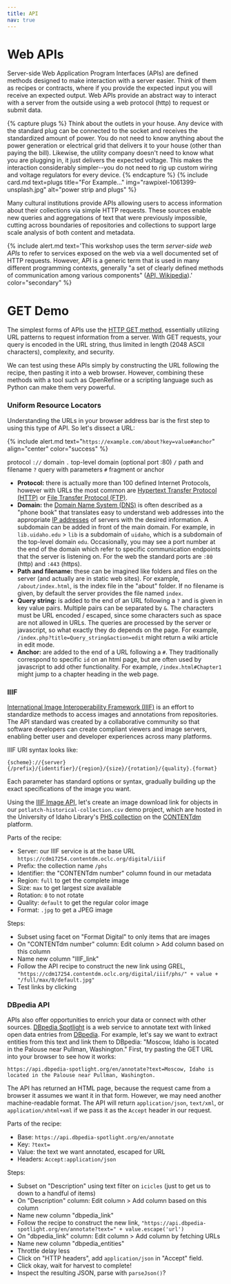 ```yaml
---
title: API
nav: true
---
```


# Web APIs

Server-side Web Application Program Interfaces (APIs) are defined methods designed to make interaction with a server easier.
Think of them as recipes or contracts, where if you provide the expected input you will receive an expected output.
Web APIs provide an abstract way to interact with a server from the outside using a web protocol (http) to request or submit data.

{% capture plugs %}
Think about the outlets in your house.
Any device with the standard plug can be connected to the socket and receives the standardized amount of power. 
You do not need to know anything about the power generation or electrical grid that delivers it to your house (other than paying the bill). 
Likewise, the utility company doesn't need to know what you are plugging in, it just delivers the expected voltage.
This makes the interaction considerably simpler--you do not need to rig up custom wiring and voltage regulators for every device.
{% endcapture %}
{% include card.md text=plugs title="For Example..." img="rawpixel-1061399-unsplash.jpg" alt="power strip and plugs" %}

Many cultural institutions provide APIs allowing users to access information about their collections via simple HTTP requests. 
These sources enable new queries and aggregations of text that were previously impossible, cutting across boundaries of repositories and collections to support large scale analysis of both content and metadata.

{% include alert.md text='This workshop uses the term *server-side web APIs* to refer to services exposed on the web via a well documented set of HTTP requests.
However, API is a generic term that is used in many different programming contexts, generally "a set of clearly defined methods of communication among various components" ([API, Wikipedia](https://en.wikipedia.org/wiki/Application_programming_interface)).' color="secondary" %}

# GET Demo

The simplest forms of APIs use the [HTTP GET method](https://en.wikipedia.org/wiki/Hypertext_Transfer_Protocol#Request_methods), essentially utilizing URL patterns to request information from a server.
With GET requests, your query is encoded in the URL string, thus limited in length (2048 ASCII characters), complexity, and security.

We can test using these APIs simply by constructing the URL following the recipe, then pasting it into a web browser. 
However, combining these methods with a tool such as OpenRefine or a scripting language such as Python can make them very powerful.

### Uniform Resource Locators

Understanding the URLs in your browser address bar is the first step to using this type of API. 
So let's dissect a URL:

{% include alert.md text="`https://example.com/about?key=value#anchor`" align="center" color="success" %}

protocol `://` domain `.` top-level domain (optional port :80) `/` path and filename `?` query with parameters `#` fragment or anchor

- **Protocol:** there is actually more than 100 defined Internet Protocols, however with URLs the most common are [Hypertext Transfer Protocol (HTTP)](https://en.wikipedia.org/wiki/Hypertext_Transfer_Protocol) or [File Transfer Protocol (FTP)](https://en.wikipedia.org/wiki/File_Transfer_Protocol).
- **Domain:** the [Domain Name System (DNS)](https://en.wikipedia.org/wiki/Domain_Name_System) is often described as a "phone book" that translates easy to understand web addresses into the appropriate [IP addresses](https://en.wikipedia.org/wiki/IP_address) of servers with the desired information. A subdomain can be added in front of the main domain. For example, in `lib.uidaho.edu` > `lib` is a subdomain of `uidaho`, which is a subdomain of the top-level domain `edu`. Occasionally, you may see a port number at the end of the domain which refer to specific communication endpoints that the server is listening on. For the web the standard ports are `:80` (http) and `:443` (https).
- **Path and filename:** these can be imagined like folders and files on the server (and actually are in static web sites). For example, `/about/index.html`, is the index file in the "about" folder. If no filename is given, by default the server provides the file named `index`.
- **Query string:** is added to the end of an URL following a `?` and is given in key value pairs. Multiple pairs can be separated by `&`. The characters must be URL encoded / escaped, since some characters such as space are not allowed in URLs. The queries are processed by the server or javascript, so what exactly they do depends on the page. For example, `/index.php?title=Query_string&action=edit` might return a wiki article in edit mode.
- **Anchor:** are added to the end of a URL following a `#`. They traditionally correspond to specific `id` on an html page, but are often used by javascript to add other functionality. For example, `/index.html#Chapter1` might jump to a chapter heading in the web page.

### IIIF

[International Image Interoperability Framework (IIIF)](https://iiif.io/) is an effort to standardize methods to access images and annotations from repositories.
The API standard was created by a collaborative community so that software developers can create compliant viewers and image servers, enabling better user and developer experiences across many platforms.

IIIF URI syntax looks like:

`{scheme}://{server}{/prefix}/{identifier}/{region}/{size}/{rotation}/{quality}.{format}`

Each parameter has standard options or syntax, gradually building up the exact specifications of the image you want.

Using the [IIIF Image API](https://iiif.io/api/image/2.1/), let's create an image download link for objects in our `potlatch-historical-collection.csv` demo project, which are hosted in the University of Idaho Library's [PHS collection](https://digital.lib.uidaho.edu/digital/collection/phs/search) on the [CONTENTdm](https://www.oclc.org/en/contentdm.html) platform.

Parts of the recipe:

- Server: our IIIF service is at the base URL `https://cdm17254.contentdm.oclc.org/digital/iiif`
- Prefix: the collection name `/phs`
- Identifier: the "CONTENTdm number" column found in our metadata
- Region: `full` to get the complete image
- Size: `max` to get largest size available
- Rotation: `0` to not rotate
- Quality: `default` to get the regular color image
- Format: `.jpg` to get a JPEG image

Steps:

- Subset using facet on "Format Digital" to only items that are images
- On "CONTENTdm number" column: Edit column > Add column based on this column
- Name new column "IIIF_link"
- Follow the API recipe to construct the new link using GREL, `"https://cdm17254.contentdm.oclc.org/digital/iiif/phs/" + value + "/full/max/0/default.jpg"`
- Test links by clicking

### DBpedia API

APIs also offer opportunities to enrich your data or connect with other sources. 
[DBpedia Spotlight](https://www.dbpedia-spotlight.org/) is a web service to annotate text with linked open data entries from [DBpedia](https://wiki.dbpedia.org/about).
For example, let's say we want to extract entities from this text and link them to DBpedia: "Moscow, Idaho is located in the Palouse near Pullman, Washington."
First, try pasting the GET URL into your browser to see how it works:

`https://api.dbpedia-spotlight.org/en/annotate?text=Moscow, Idaho is located in the Palouse near Pullman, Washington.`

The API has returned an HTML page, because the request came from a browser it assumes we want it in that form.
However, we may need another machine-readable format. 
The API will return `application/json`, `text/xml`, or `application/xhtml+xml` if we pass it as the `Accept` header in our request.

Parts of the recipe:

- Base: `https://api.dbpedia-spotlight.org/en/annotate`
- Key: `?text=`
- Value: the text we want annotated, escaped for URL
- Headers: `Accept:application/json`

Steps:

- Subset on "Description" using text filter on `icicles` (just to get us to down to a handful of items)
- On "Description" column: Edit column > Add column based on this column
- Name new column "dbpedia_link"
- Follow the recipe to construct the new link, `"https://api.dbpedia-spotlight.org/en/annotate?text=" + value.escape('url')`
- On "dbpedia_link" column: Edit column > Add column by fetching URLs
- Name new column "dbpedia_entities"
- Throttle delay less
- Click on "HTTP headers", add `application/json` in "Accept" field.
- Click okay, wait for harvest to complete!
- Inspect the resulting JSON, parse with `parseJson()`?
